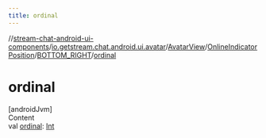 ```yaml
---
title: ordinal
---
```

//[stream-chat-android-ui-components](../../../../../index.md)/[io.getstream.chat.android.ui.avatar](../../../index.md)/[AvatarView](../../index.md)/[OnlineIndicatorPosition](../index.md)/[BOTTOM_RIGHT](index.md)/[ordinal](ordinal.md)



# ordinal  
[androidJvm]  
Content  
val [ordinal](ordinal.md): [Int](https://kotlinlang.org/api/latest/jvm/stdlib/kotlin/-int/index.html)  



